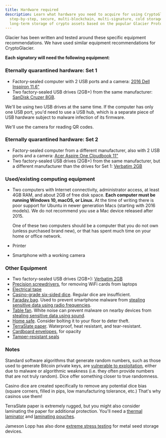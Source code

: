 ```yaml
---
title: Hardware required
description: Learn what hardware you need to acquire for using CryptoGlacier, the
  step-by-step, secure, multi-blockchain, multi-signature, cold storage protocol for
  long-term storage of crypto assets based on the popular Glacier Protocol
---
```


Glacier has been written and tested around these specific equipment recommendations.
We have used similar equipment recommendations for CryptoGlacier.

**Each signatory will need the following equipment**:

### Eternally quarantined hardware: Set 1

* Factory-sealed computer with 2 USB ports and a camera:
[2016 Dell Inspiron 11.6"](http://a.co/1E6HEQA)
* Two factory-sealed USB drives (2GB+) from the same manufacturer:
[SanDisk Cruzer 8GB](http://a.co/1Us66ze).

We'll be using two USB drives at the same time. If the computer has only one USB
port, you'd need to use a USB hub, which is a separate piece of USB hardware subject
to malware infection of its firmware.

We'll use the camera for reading QR codes.

### Eternally quarantined hardware: Set 2

* Factory-sealed computer from a different manufacturer, also with 2 USB ports
and a camera:
[Acer Aspire One Cloudbook 11"](http://a.co/1ZMSB3Y)
* Two factory-sealed USB drives (2GB+) from the same manufacturer, but a different
manufacturer than the drives for Set 1:
[Verbatim 2GB](http://a.co/jdzEf8O)


### Used/existing computing equipment

* Two computers with Internet connectivity, administrator access, at least 4GB RAM, and about
2GB of free disk space.  **Each computer must be running Windows 10, macOS, or
Linux.** At the time of writing there is poor support for Ubuntu in newer generation Macs
(starting with 2016 models). We do not recommend you use a Mac device released after 2015.

  One of these two computers should be a computer that you do not own (unless
  purchased brand new), or that has spent much time on your home or office network.
* Printer
* Smartphone with a working camera


### Other Equipment

* Two factory-sealed USB drives (2GB+):
[Verbatim 2GB](http://a.co/jieluaE)
* [Precision screwdrivers](http://a.co/bbvj16a),
for removing WiFi cards from laptops
* [Electrical tape](http://a.co/gZZiEdA)
* [Casino-grade six-sided dice](http://a.co/ghbdiak).
Regular dice are insufficient.
* [Faraday bag](http://a.co/3wiNPLT).
Used to prevent smartphone malware from
[stealing sensitive data using radio frequencies](https://www.usenix.org/legacy/event/sec09/tech/full_papers/vuagnoux.pdf).
* [Table fan](http://a.co/98PrpMs).
White noise can prevent malware on nearby devices from
[stealing sensitive data using sound](https://www.wired.com/2016/06/clever-attack-uses-sound-computers-fan-steal-data/).
* [Home safe](http://a.co/6sRoaPv).
Consider bolting it to your floor to deter theft.
* [TerraSlate paper](http://a.co/7pk5fJN).
Waterproof, heat resistant, and tear-resistant.
* [Cardboard envelopes](http://a.co/7jUPLMR), for opacity
* [Tamper-resistant seals](http://a.co/96KlsAl)

### Notes

Standard software algorithms that generate random numbers, such as those used
to generate Bitcoin private keys, are
[vulnerable to exploitation](https://bitcoin.org/en/alert/2013-08-11-android),
either due to malware or algorithmic weakness (i.e. they often provide numbers that
are not truly random). Dice offer something closer to true randomness.

Casino dice are created specifically to remove any potential dice bias
(square corners, filled in pips, low manufacturing tolerance, etc.) That's why
casinos use them!

TerraSlate paper is extremely rugged, but you might also consider laminating the
paper for additional protection. You'll need a
[thermal laminator](http://a.co/cZBN1YU) and
[laminating pouches](http://a.co/ifISzje).

Jameson Lopp has also done [extreme stress testing](https://medium.com/@lopp/metal-bitcoin-seed-storage-stress-test-part-ii-d309e04aefeb)
for metal seed storage devices.
